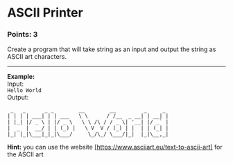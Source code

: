 # ASCII Printer
### Points: 3
Create a program that will take string as an input and output the string as ASCII art characters. <br>
****
**Example:** <br>
Input: <br>
`Hello World` <br>
Output:
```
 _   _      _ _        __        __         _     _  
| | | | ___| | | ___   \ \      / /__  _ __| | __| |
| |_| |/ _ \ | |/ _ \   \ \ /\ / / _ \| '__| |/ _` |
|  _  |  __/ | | (_) |   \ V  V / (_) | |  | | (_| |
|_| |_|\___|_|_|\___/     \_/\_/ \___/|_|  |_|\__,_|
```
**Hint:** you can use the website [https://www.asciiart.eu/text-to-ascii-art] for the ASCII art

